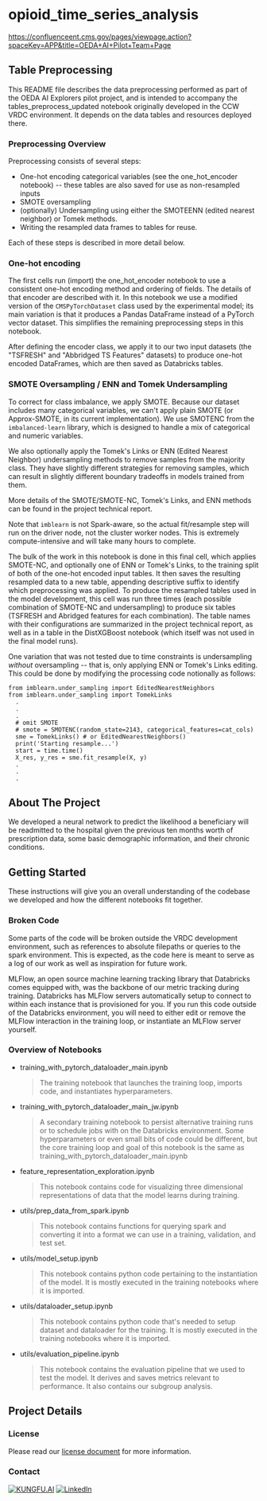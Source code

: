 # opioid_time_series_analysis
https://confluenceent.cms.gov/pages/viewpage.action?spaceKey=APP&title=OEDA+AI+Pilot+Team+Page

## Table Preprocessing

This README file describes the data preprocessing performed
as part of the OEDA AI Explorers pilot project, and is intended to
accompany the tables_preprocess_updated notebook 
originally developed in the CCW VRDC environment. It depends on 
the data tables and resources deployed there.

### Preprocessing Overview

Preprocessing consists of several steps:
- One-hot encoding categorical variables (see the one_hot_encoder notebook) -- these tables are also saved for use as non-resampled inputs
- SMOTE oversampling
- (optionally) Undersampling using either the SMOTEENN (edited nearest neighbor) or Tomek methods.
- Writing the resampled data frames to tables for reuse.

Each of these steps is described in more detail below.

### One-hot encoding

The first cells run (import) the one_hot_encoder notebook to use a
consistent one-hot encoding method and ordering of fields. The details
of that encoder are described with it. In this notebook we use a modified
version of the `CMSPyTorchDataset` class used by the experimental model;
its main variation is that it produces a Pandas DataFrame instead of
a PyTorch vector dataset. This simplifies the remaining preprocessing
steps in this notebook.

After defining the encoder class, we apply it to our two input datasets
(the "TSFRESH" and "Abbridged TS Features" datasets) to produce one-hot
encoded DataFrames, which are then saved as Databricks tables. 

### SMOTE Oversampling / ENN and Tomek Undersampling

To correct for class imbalance, we apply SMOTE. Because our dataset includes many categorical variables, we can't apply plain SMOTE (or Approx-SMOTE, in its current implementation). We use SMOTENC from the `imbalanced-learn` library, which is designed to handle a mix of categorical and numeric variables.

We also optionally apply the Tomek's Links or ENN (Edited Nearest Neighbor) 
undersampling methods to remove samples from the majority class. They have 
slightly different strategies for removing samples, which can result in 
slightly different boundary tradeoffs in models trained from them.

More details of the SMOTE/SMOTE-NC, Tomek's Links, and ENN methods can
be found in the project technical report.

Note that `imblearn` is not Spark-aware, so the actual fit/resample step will run on the driver node, not the cluster worker nodes. This is extremely
compute-intensive and will take many hours to complete.

The bulk of the work in this notebook is done in this final cell, which
applies SMOTE-NC, and optionally one of ENN or Tomek's Links, to the training split of both of the one-hot encoded input tables. It then saves the resulting
resampled data to a new table, appending descriptive suffix to identify which
preprocessing was applied. To produce the resampled tables used in the model
development, this cell was run three times (each possible combination of
SMOTE-NC and undersampling) to produce six tables (TSFRESH and Abridged 
features for each combination).  The table names with their configurations
are summarized in the project technical report, as well as in a table
in the DistXGBoost notebook (which itself was not used in the final 
model runs).

One variation that was not tested due to time constraints is undersampling
 _without_ oversampling -- that is, only applying ENN or Tomek's Links
 editing. This could be done by modifying the processing code notionally
 as follows:
 ```
 from imblearn.under_sampling import EditedNearestNeighbors
 from imblearn.under_sampling import TomekLinks
   .
   .
   . 
   # omit SMOTE
   # smote = SMOTENC(random_state=2143, categorical_features=cat_cols)
   sme = TomekLinks() # or EditedNearestNeighbors()
   print('Starting resample...')
   start = time.time()
   X_res, y_res = sme.fit_resample(X, y)
   .
   .
   .
```


<!-- 
  TODOS: missing logo pic - can just kill the img if we want
  Missing license
  Needs an editting pass
-->

</p>

<!-- ABOUT THE PROJECT -->
<h2 id="about"> About The Project </h2>
We developed a neural network to predict the likelihood a beneficiary will be readmitted to the hospital given the previous ten months worth of prescription data, some basic demographic information, and their chronic conditions.

<h2 id="getting-started"> Getting Started </h2>

These instructions will give you an overall understanding of the codebase we developed and how the different notebooks fit together.

<h3> Broken Code </h2>

Some parts of the code will be broken outside the VRDC development environment, such as references to absolute filepaths or queries to the spark environment. This is expected, as the code here is meant to serve as a log of our work as well as inspiration for future work.

MLFlow, an open source machine learning tracking library that Databricks comes equipped with, was the backbone of our metric tracking during training. Databricks has MLFlow servers automatically setup to connect to within each instance that is provisioned for you. If you run this code outside of the Databricks environment, you will need to either edit or remove the MLFlow interaction in the training loop, or instantiate an MLFlow server yourself.

<h3 > Overview of Notebooks </h3>

 - training_with_pytorch_dataloader_main.ipynb
    > The training notebook that launches the training loop, imports code, and instantiates hyperparameters.
 - training_with_pytorch_dataloader_main_jw.ipynb
    > A secondary training notebook to persist alternative training runs or to schedule jobs with on the Databricks environment. Some hyperparameters or even small bits of code could be different, but the core training loop and goal of this notebook is the same as training_with_pytorch_dataloader_main.ipynb
 - feature_representation_exploration.ipynb
    > This notebook contains code for visualizing three dimensional representations of data that the model learns during training. 
 - utils/prep_data_from_spark.ipynb
    > This notebook contains functions for querying spark and converting it into a format we can use in a training, validation, and test set.
 - utils/model_setup.ipynb
    > This notebook contains python code pertaining to the instantiation of the model. It is mostly executed in the training notebooks where it is imported.
 - utils/dataloader_setup.ipynb
    > This notebook contains python code that's needed to setup dataset and dataloader for the training. It is mostly executed in the training notebooks where it is imported. 
 - utils/evaluation_pipeline.ipynb
    > This notebook contains the evaluation pipeline that we used to test the model. It derives and saves metrics relevant to performance. It also contains our subgroup analysis. 



<!-- PROJECT FOOTER -->
<h2 id="footer"> Project Details </h2>
<h3 id="license"> License </h3>

Please read our [license document][license-url] for more information.

<h3 id="Contact"> Contact </h3>

[![KUNGFU.AI][kungfu-shield]][kungfu-url]
[![LinkedIn][linkedin-shield]][linkedin-url]

<!-- MARKDOWN LINKS & IMAGES -->
<!-- https://www.markdownguide.org/basic-syntax/#reference-style-links -->
[license-url]: ./LICENSE.md
[linkedin-shield]: https://img.shields.io/badge/-LinkedIn-black.svg?style=flat-square&logo=linkedin&colorB=555
[linkedin-url]: https://www.linkedin.com/company/kungfuai/
[python-url]: https://www.python.org
[docker-url]: https://www.docker.com
[docker-compose-url]: https://docs.docker.com/compose/install/
[nvidia-url]: https://github.com/NVIDIA/nvidia-container-runtime
[kungfu-shield]: https://img.shields.io/badge/KUNGFU.AI-2022-red
[kungfu-url]: https://www.kungfu.ai
